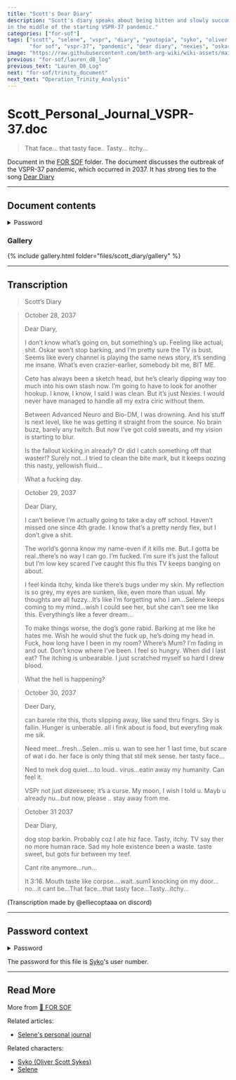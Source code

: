 ```yaml
---
title: "Scott's Dear Diary"
description: "Scott's diary speaks about being bitten and slowly succumbing to an infection, 
in the middle of the starting VSPR-37 pandemic."
categories: ["for-sof"]
tags: ["scott", "selene", "vspr", "diary", "youtopia", "syko", "oliver scott sykes", 
       "for sof", "vspr-37", "pandemic", "dear diary", "nexies", "oskar", "nyx 02", "terminated"]
image: "https://raw.githubusercontent.com/bmth-arg-wiki/wiki-assets/main/files/scott_diary/gallery/a.jpg"
previous: "for-sof/lauren_d8_log"
previous_text: "Lauren_D8_Log"
next: "for-sof/trinity_document"
next_text: "Operation_Trinity_Analysis"
---
```


# Scott_Personal_Journal_VSPR-37.doc

> That face... that tasty face.. Tasty... itchy...

Document in the [FOR SOF](../for-sof) folder. The document discusses the outbreak of the VSPR-37 
pandemic, which occurred in 2037. It has strong ties to the song [Dear Diary](../music/song-dear-diary)

***

## Document contents

<details class="password">
  <summary>Password</summary>

0005
</details>

### Gallery

{% include gallery.html folder="files/scott_diary/gallery" %}

***

## Transcription

> Scott’s Diary

> October 28, 2037
>
> Dear Diary,
>
> I don’t know what’s going on, but something’s up. Feeling like actual; shit. Oskar won’t stop barking, and I’m pretty sure the TV is bust.
Seems like every channel is playing the same news story, it’s sending me insane. What’s even crazier-earlier, somebody bit me, BIT ME.
>
> Ceto has always been a sketch head, but he’s clearly dipping way too much into his own stash now. I’m going to have to look for another hookup. I know, I know, I said I was clean. But it’s just Nexies. I would never have managed to handle all my extra ciric without them.
>
> Between Advanced Neuro and Bio-DM, I was drowning. And his stuff is next level, like he was getting it straight from the source. No brain buzz, barely any twitch. But now I’ve got cold sweats, and my vision is starting to blur. 
>
> Is the fallout kicking in already? Or did I catch something off that waster!? Surely not…I tried to clean the bite mark, but it keeps oozing this nasty, yellowish fluid…
>
> What a fucking day.

> October 29, 2037
>
> Dear Diary,
>
> I can’t believe I’m actually going to take a day off school. Haven’t missed one since 4th grade. I know that’s a pretty nerdy flex, but I don’t give a shit.
>
> The world’s gonna know my name-even if it kills me. But..I gotta be real..there’s no way I can go. I’m fucked. I’m sure it’s just the fallout but I’m low key scared I’ve caught this flu this TV keeps banging on about.
>
> I feel kinda itchy, kinda like there’s bugs under my skin. My reflection is so grey, my eyes are sunken, like, even more than usual.
My thoughts are all fuzzy…It’s like I’m forgetting who I am…Selene keeps coming to my mind…wish I could see her, but she can’t see me like this. Everything’s like a fever dream…
>
> To make things worse, the dog’s gone rabid. Barking at me like he hates me. Wish he would shut the fuck up, he’s doing my head in. 
Fuck, how long have I been in my room? Where’s Mum? I’m fading in and out. Don’t know where I’ve been. I feel so hungry. When did I last eat? The itching is unbearable. I just scratched myself so hard I drew blood.
>
> What the hell is happening?

> October 30, 2037
>
> Deer Dary,
>
> can barele rite this, thots slipping away, like sand thru fingrs. Sky is fallin. Hunger is unberable. all i fink about is food, but everyfing mak me sik.
>
> Need meet…fresh…Selen…mis u. wan to see her 1 last time, but scare of wat i do. her face is only thing that stil mek sense.
her tasty face…
>
> Ned to mek dog quiet….to loud..
virus…eatin away my humanity. Can feel it.
>
> VSPr not just dizeeseee; it’s a curse. My moon, I wish I told u. Mayb u already nu…but now, please .. stay away from me.

> October 31 2037
>
> Dear Diary, 
>
> dog stop barkin. Probably coz I ate hiz face. Tasty, itchy. TV say ther no more human race. Sad my hole existence been a waste. taste sweet, but gots fur between my teef. 
>
> Cant rite anymore…run…
>
> It 3:16. Mouth taste like corpse….wait..sum1 knocking on my door…no…it cant be…That face…that tasty face…Tasty…itchy…

(Transcription made by @elliecoptaaa on discord)

***

## Password context

<details class="password">
  <summary>Password</summary>

0005
</details>

The password for this file is [Syko](../characters/syko)'s user number.

***

## Read More

More from [📁 FOR SOF](../for-sof)

Related articles:

- [Selene's personal journal](selene_personal_journal)

Related characters:

- [Syko (Oliver Scott Sykes)](../characters/syko)
- [Selene](../characters/selene)
